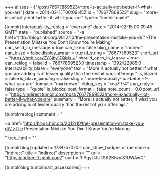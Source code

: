 +++
aliases = ["/post/76677869523/more-is-actually-not-better-if-what-you-are"]
date = 2014-02-15T00:09:45Z
id = "76677869523"
slug = "more-is-actually-not-better-if-what-you-are"
type = "tumblr-quote"

[tumblr]
interactability_reblog = "everyone"
date = "2014-02-15 00:09:45 GMT"
state = "published"
source = "<a href=\"http://blogs.hbr.org/2012/10/the-presentation-mistake-you-d/\">The Presentation Mistake You Don&rsquo;t Know You&rsquo;re Making</a>"
can_send_in_message = true
can_like = false
blog_name = "indirect"
can_blaze = false
display_avatar = true
id_string = "76677869523"
short_url = "https://tmblr.co/ZY3jby17QMs-J"
should_open_in_legacy = true
can_reblog = false
id = 76677869523.0
timestamp = 1392422985.0
interactability_blaze = "everyone"
text = "More is actually not better, if what you are adding is of lesser quality than the rest of your offerings."
is_blazed = false
is_blaze_pending = false
slug = "more-is-actually-not-better-if-what-you-are"
format = "markdown"
reblog_key = "xea7IFr4"
can_reply = false
type = "quote"
is_blocks_post_format = false
note_count = 0.0
post_url = "https://indirect.tumblr.com/post/76677869523/more-is-actually-not-better-if-what-you-are"
summary = "More is actually not better, if what you are adding is of lesser quality than the rest of your offerings."

[tumblr.reblog]
comment = "<p><a href=\"http://blogs.hbr.org/2012/10/the-presentation-mistake-you-d/\">The Presentation Mistake You Don’t Know You’re Making</a></p>"
tree_html = ""

[tumblr.blog]
updated = 1739757070.0
can_show_badges = true
name = "indirect"
title = "indirect"
description = ""
url = "https://indirect.tumblr.com/"
uuid = "t:PgyUJU3SA2Klwyt81UWAwQ"

[tumblr.blog.tumblrmart_accessories]
+++
